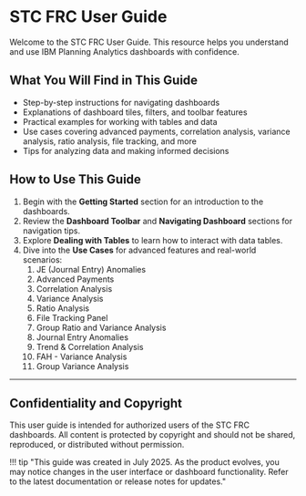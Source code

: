 # **STC FRC User Guide**

Welcome to the STC FRC User Guide. This resource helps you understand and use IBM Planning Analytics dashboards with confidence.

## **What You Will Find in This Guide**

- Step-by-step instructions for navigating dashboards
- Explanations of dashboard tiles, filters, and toolbar features
- Practical examples for working with tables and data
- Use cases covering advanced payments, correlation analysis, variance analysis, ratio analysis, file tracking, and more
- Tips for analyzing data and making informed decisions

## **How to Use This Guide**

1. Begin with the **Getting Started** section for an introduction to the dashboards.
2. Review the **Dashboard Toolbar** and **Navigating Dashboard** sections for navigation tips.
3. Explore **Dealing with Tables** to learn how to interact with data tables.
4. Dive into the **Use Cases** for advanced features and real-world scenarios:
    1. JE (Journal Entry) Anomalies
    2. Advanced Payments
    3. Correlation Analysis
    4. Variance Analysis
    5. Ratio Analysis
    6. File Tracking Panel
    7. Group Ratio and Variance Analysis
    8. Journal Entry Anomalies
    9. Trend & Correlation Analysis
    10. FAH - Variance Analysis
    11. Group Variance Analysis

---

## **Confidentiality and Copyright**

This user guide is intended for authorized users of the STC FRC dashboards. All content is protected by copyright and should not be shared, reproduced, or distributed without permission.

!!! tip "This guide was created in July 2025. As the product evolves, you may notice changes in the user interface or dashboard functionality. Refer to the latest documentation or release notes for updates."